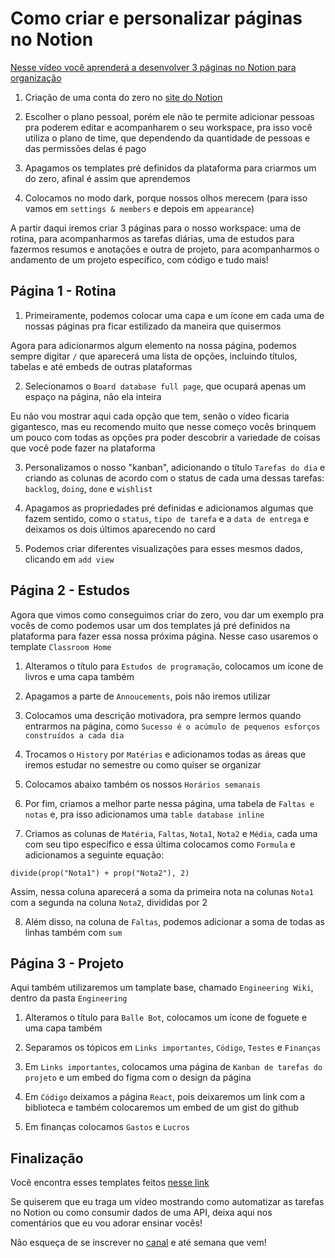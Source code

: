 # Como criar e personalizar páginas no Notion

[Nesse vídeo você aprenderá a desenvolver 3 páginas no Notion para organização](https://www.youtube.com/watch?v=weRgbHstLw8)

1. Criação de uma conta do zero no [site do Notion](https://ntn.so/rafaellanotion)

2. Escolher o plano pessoal, porém ele não te permite adicionar pessoas pra poderem editar e acompanharem o seu workspace, pra isso você utiliza o plano de time, que dependendo da quantidade de pessoas e das permissões delas é pago

3. Apagamos os templates pré definidos da plataforma para criarmos um do zero, afinal é assim que aprendemos

4. Colocamos no modo dark, porque nossos olhos merecem (para isso vamos em `settings & members` e depois em `appearance`)

A partir daqui iremos criar 3 páginas para o nosso workspace: uma de rotina, para acompanharmos as tarefas diárias, uma de estudos para fazermos resumos e anotações e outra de projeto, para acompanharmos o andamento de um projeto específico, com código e tudo mais!

## Página 1 - Rotina

1. Primeiramente, podemos colocar uma capa e um ícone em cada uma de nossas páginas pra ficar estilizado da maneira que quisermos

Agora para adicionarmos algum elemento na nossa página, podemos sempre digitar `/` que aparecerá uma lista de opções, incluindo títulos, tabelas e até embeds de outras plataformas

2. Selecionamos o `Board database full page`, que ocupará apenas um espaço na página, não ela inteira

Eu não vou mostrar aqui cada opção que tem, senão o vídeo ficaria gigantesco, mas eu recomendo muito que nesse começo vocês brinquem um pouco com todas as opções pra poder descobrir a variedade de coisas que você pode fazer na plataforma

3. Personalizamos o nosso "kanban", adicionando o título `Tarefas do dia` e criando as colunas de acordo com o status de cada uma dessas tarefas: `backlog`, `doing`, `done` e `wishlist`

4. Apagamos as propriedades pré definidas e adicionamos algumas que fazem sentido, como o `status`, `tipo de tarefa` e a `data de entrega` e deixamos os dois últimos aparecendo no card

5. Podemos criar diferentes visualizações para esses mesmos dados, clicando em `add view`

## Página 2 - Estudos

Agora que vimos como conseguimos criar do zero, vou dar um exemplo pra vocês de como podemos usar um dos templates já pré definidos na plataforma para fazer essa nossa próxima página. Nesse caso usaremos o template `Classroom Home`

1. Alteramos o título para `Estudos de programação`, colocamos um ícone de livros e uma capa também

2. Apagamos a parte de `Annoucements`, pois não iremos utilizar

3. Colocamos uma descrição motivadora, pra sempre lermos quando entrarmos na página, como `Sucesso é o acúmulo de pequenos esforços construídos a cada dia`

4. Trocamos o `History` por `Matérias` e adicionamos todas as áreas que iremos estudar no semestre ou como quiser se organizar

5. Colocamos abaixo também os nossos `Horários semanais`

6. Por fim, criamos a melhor parte nessa página, uma tabela de `Faltas e notas` e, pra isso adicionamos uma `table database inline`

7. Criamos as colunas de `Matéria`, `Faltas`, `Nota1`, `Nota2` e `Média`, cada uma com seu tipo específico e essa última colocamos como `Formula` e adicionamos a seguinte equação:

```
divide(prop("Nota1") + prop("Nota2"), 2)
```

Assim, nessa coluna aparecerá a soma da primeira nota na colunas `Nota1` com a segunda na coluna `Nota2`, divididas por 2

8. Além disso, na coluna de `Faltas`, podemos adicionar a soma de todas as linhas também com `sum`

## Página 3 - Projeto

Aqui também utilizaremos um tamplate base, chamado `Engineering Wiki`, dentro da pasta `Engineering`

1. Alteramos o título para `Balle Bot`, colocamos um ícone de foguete e uma capa também

2. Separamos os tópicos em `Links importantes`, `Código`, `Testes` e `Finanças`

3. Em `Links importantes`, colocamos uma página de `Kanban de tarefas do projeto` e um embed do figma com o design da página

4. Em `Código` deixamos a página `React`, pois deixaremos um link com a biblioteca e também colocaremos um embed de um gist do github

5. Em finanças colocamos `Gastos` e `Lucros`


## Finalização

Você encontra esses templates feitos [nesse link](https://stream-porcupine-f40.notion.site/Templates-8d402940e140454ba79d6c7521b9e53b)

Se quiserem que eu traga um vídeo mostrando como automatizar as tarefas no Notion ou como consumir dados de uma API, deixa aqui nos comentários que eu vou adorar ensinar vocês!

Não esqueça de se inscrever no [canal](https://youtube.com/rafaellaballerini) e até semana que vem! 
